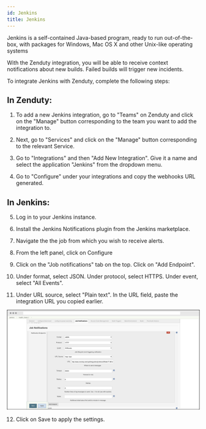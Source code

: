 ```yaml
---
id: Jenkins
title: Jenkins
---
```

Jenkins is a self-contained Java-based program, ready to run out-of-the-box, with packages for Windows, Mac OS X and other Unix-like operating systems

With the Zenduty integration, you will be able to receive context notifications about new builds. Failed builds will trigger new incidents.

To integrate Jenkins with Zenduty, complete the following steps:

## In Zenduty:

1. To add a new Jenkins integration, go to "Teams" on Zenduty and click on the "Manage" button corresponding to the team you want to add the integration to.

2. Next, go to "Services" and click on the "Manage" button corresponding to the relevant Service.

3. Go to "Integrations" and then "Add New Integration". Give it a name and select the application "Jenkins" from the dropdown menu.

4. Go to "Configure" under your integrations and copy the webhooks URL generated.

## In Jenkins:

5. Log in to your Jenkins instance. 

6. Install the Jenkins Notifications plugin from the Jenkins marketplace.

7. Navigate the the job from which you wish to receive alerts.

8. From the left panel, click on Configure

9. Click on the "Job notifications" tab on the top. Click on "Add Endpoint".

10. Under format, select JSON. Under protocol, select HTTPS. Under event, select "All Events".

11. Under URL source, select "Plain text". In the URL field, paste the integration URL you copied earlier.

![](/img/Integrations/Jenkins/1.png)

12. Click on Save to apply the settings.

